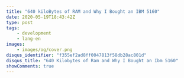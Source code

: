 ```yaml
---
title: "640 kiloBytes of RAM and Why I Bought an IBM 5160"
date: 2020-05-19T18:43:42Z
type: post
tags:
    - development
    - lang-en
images:
    - images/og/cover.png
disqus_identifier: "f355ef2ad8ff0047813f58db28ac801d"
disqus_title: "640 Kilobytes of Ram and Why I Bought an Ibm 5160"
showComments: true
---
```




